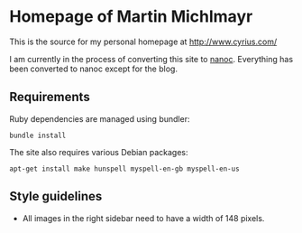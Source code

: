 # Homepage of Martin Michlmayr

This is the source for my personal homepage at <http://www.cyrius.com/>

I am currently in the process of converting this site to [nanoc](http://nanoc.ws/).
Everything has been converted to nanoc except for the blog.

## Requirements

Ruby dependencies are managed using bundler:

    bundle install

The site also requires various Debian packages:

    apt-get install make hunspell myspell-en-gb myspell-en-us

## Style guidelines

* All images in the right sidebar need to have a width of 148 pixels.


